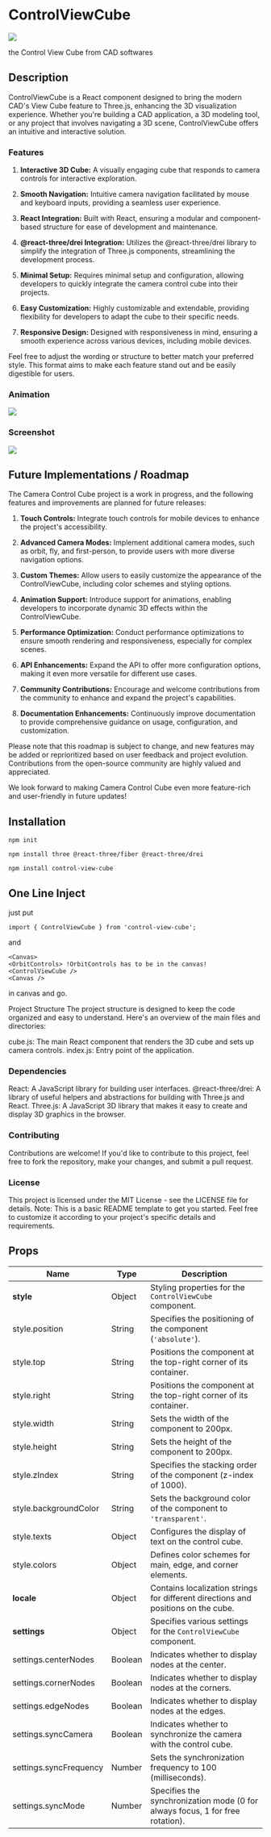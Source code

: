 # ControlViewCube

![](static/cube.gif)

the Control View Cube from CAD softwares

## Description

ControlViewCube is a React component designed to bring the modern CAD's View Cube feature to Three.js, enhancing the 3D visualization experience. Whether you're building a CAD application, a 3D modeling tool, or any project that involves navigating a 3D scene, ControlViewCube offers an intuitive and interactive solution.

### Features

1. **Interactive 3D Cube:** A visually engaging cube that responds to camera controls for interactive exploration.

2. **Smooth Navigation:** Intuitive camera navigation facilitated by mouse and keyboard inputs, providing a seamless user experience.

3. **React Integration:** Built with React, ensuring a modular and component-based structure for ease of development and maintenance.

4. **@react-three/drei Integration:** Utilizes the @react-three/drei library to simplify the integration of Three.js components, streamlining the development process.

5. **Minimal Setup:** Requires minimal setup and configuration, allowing developers to quickly integrate the camera control cube into their projects.

6. **Easy Customization:** Highly customizable and extendable, providing flexibility for developers to adapt the cube to their specific needs.

7. **Responsive Design:** Designed with responsiveness in mind, ensuring a smooth experience across various devices, including mobile devices.

Feel free to adjust the wording or structure to better match your preferred style. This format aims to make each feature stand out and be easily digestible for users.

### Animation 

![](static/animation.gif)

### Screenshot

![](static/screenshot.gif)


## Future Implementations / Roadmap

The Camera Control Cube project is a work in progress, and the following features and improvements are planned for future releases:

1. **Touch Controls:** Integrate touch controls for mobile devices to enhance the project's accessibility.

2. **Advanced Camera Modes:** Implement additional camera modes, such as orbit, fly, and first-person, to provide users with more diverse navigation options.

3. **Custom Themes:** Allow users to easily customize the appearance of the ControlViewCube, including color schemes and styling options.

4. **Animation Support:** Introduce support for animations, enabling developers to incorporate dynamic 3D effects within the ControlViewCube.

5. **Performance Optimization:** Conduct performance optimizations to ensure smooth rendering and responsiveness, especially for complex scenes.

6. **API Enhancements:** Expand the API to offer more configuration options, making it even more versatile for different use cases.

7. **Community Contributions:** Encourage and welcome contributions from the community to enhance and expand the project's capabilities.

8. **Documentation Enhancements:** Continuously improve documentation to provide comprehensive guidance on usage, configuration, and customization.

Please note that this roadmap is subject to change, and new features may be added or reprioritized based on user feedback and project evolution. Contributions from the open-source community are highly valued and appreciated.

We look forward to making Camera Control Cube even more feature-rich and user-friendly in future updates!

## Installation


```
npm init 

npm install three @react-three/fiber @react-three/drei

npm install control-view-cube
```


## One Line Inject
just put
```
import { ControlViewCube } from 'control-view-cube';
```
and

```
<Canvas>
<OrbitControls> !OrbitControls has to be in the canvas!
<ControlViewCube />
<Canvas />
```
in canvas and go.

Project Structure
The project structure is designed to keep the code organized and easy to understand. Here's an overview of the main files and directories:

cube.js: The main React component that renders the 3D cube and sets up camera controls.
index.js: Entry point of the application.

### Dependencies
React: A JavaScript library for building user interfaces.
@react-three/drei: A library of useful helpers and abstractions for building with Three.js and React.
Three.js: A JavaScript 3D library that makes it easy to create and display 3D graphics in the browser.

### Contributing
Contributions are welcome! If you'd like to contribute to this project, feel free to fork the repository, make your changes, and submit a pull request.

### License
This project is licensed under the MIT License - see the LICENSE file for details.
Note: This is a basic README template to get you started. Feel free to customize it according to your project's specific details and requirements.

## Props

| Name             | Type     | Description |
|------------------|----------|-------------|
| **style**        | Object   | Styling properties for the `ControlViewCube` component. |
| style.position   | String   | Specifies the positioning of the component (`'absolute'`). |
| style.top        | String   | Positions the component at the top-right corner of its container. |
| style.right      | String   | Positions the component at the top-right corner of its container. |
| style.width      | String   | Sets the width of the component to 200px. |
| style.height     | String   | Sets the height of the component to 200px. |
| style.zIndex     | String   | Specifies the stacking order of the component (z-index of 1000). |
| style.backgroundColor | String | Sets the background color of the component to `'transparent'`. |
| style.texts      | Object   | Configures the display of text on the control cube. |
| style.colors     | Object   | Defines color schemes for main, edge, and corner elements. |
| **locale**       | Object   | Contains localization strings for different directions and positions on the cube. |
| **settings**     | Object   | Specifies various settings for the `ControlViewCube` component. |
| settings.centerNodes | Boolean | Indicates whether to display nodes at the center. |
| settings.cornerNodes | Boolean | Indicates whether to display nodes at the corners. |
| settings.edgeNodes | Boolean  | Indicates whether to display nodes at the edges. |
| settings.syncCamera | Boolean | Indicates whether to synchronize the camera with the control cube. |
| settings.syncFrequency | Number | Sets the synchronization frequency to 100 (milliseconds). |
| settings.syncMode | Number   | Specifies the synchronization mode (0 for always focus, 1 for free rotation). |



